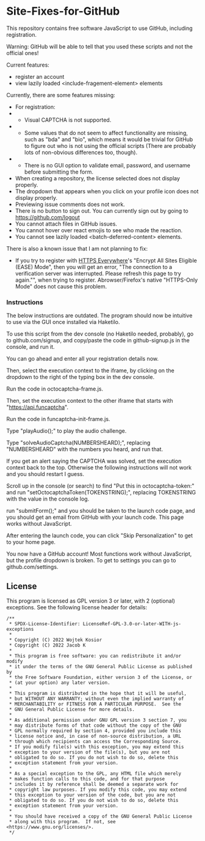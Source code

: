 # Site-Fixes-for-GitHub
This repository contains free software JavaScript to use GitHub, including registration.

Warning: GitHub will be able to tell that you used these scripts and not the official ones!

Current features:

* register an account
* view lazily loaded <include-fragement-element\> elements

Currently, there are some features missing:

* For registration:
* * Visual CAPTCHA is not supported.
* * Some values that do not seem to affect functionality are missing, such as "bda" and "bio", which means it would be trivial for GitHub to figure out who is not using the official scripts (There are probably lots of non-obvious differences too, though).
* * There is no GUI option to validate email, password, and username before submitting the form.
* When creating a repository, the license selected does not display properly.
* The dropdown that appears when you click on your profile icon does not display properly.
* Previewing issue comments does not work.
* There is no button to sign out. You can currently sign out by going to https://github.com/logout
* You cannot attach files in GitHub issues.
* You cannot hover over react emojis to see who made the reaction.
* You cannot see lazily loaded <batch-deferred-content\> elements.



There is also a known issue that I am not planning to fix:

* If you try to register with [HTTPS Everywhere](https://www.eff.org/https-everywhere)'s "Encrypt All Sites Eligible (EASE) Mode", then you will get an error, "The connection to a verification server was interrupted. Please refresh this page to try again."", when trying to register. Abrowser/Firefox's native "HTTPS-Only Mode" does not cause this problem.

### Instructions

The below instructions are outdated. The program should now be intuitive to use via the GUI once installed via Haketilo.

To use this script from the dev console (no Haketilo needed, probably), go to github.com/signup, and copy/paste the code in github-signup.js in the console, and run it.

You can go ahead and enter all your registration details now.

Then, select the execution context to the iframe, by clicking on the dropdown to the right of the typing box in the dev console.

Run the code in octocaptcha-frame.js.

Then, set the execution context to the other iframe that starts with "https://api.funcaptcha".

Run the code in funcaptcha-init-frame.js.

Type "playAudio();" to play the audio challenge.

Type "solveAudioCaptcha(NUMBERSHEARD);", replacing "NUMBERSHEARD" with the numbers you heard, and run that.

If you get an alert saying the CAPTCHA was solved, set the execution context back to the top. Otherwise the following instructions will not work and you should restart I guess.

Scroll up in the console (or search) to find "Put this in octocaptcha-token:" and run "setOctocaptchaToken(TOKENSTRING);", replacing TOKENSTRING with the value in the console log.

run "submitForm();" and you should be taken to the launch code page, and you should get an email from GitHub with your launch code. This page works without JavaScript.

After entering the launch code, you can click "Skip Personalization" to get to your home page.

You now have a GitHub account! Most functions work without JavaScript, but the profile dropdown is broken. To get to settings you can go to github.com/settings.

## License

This program is licensed as GPL version 3 or later, with 2 (optional) exceptions. See the following license header for details:

```
/**
 * SPDX-License-Identifier: LicenseRef-GPL-3.0-or-later-WITH-js-exceptions
 *
 * Copyright (C) 2022 Wojtek Kosior
 * Copyright (C) 2022 Jacob K
 *
 * This program is free software: you can redistribute it and/or modify
 * it under the terms of the GNU General Public License as published by
 * the Free Software Foundation, either version 3 of the License, or
 * (at your option) any later version.
 *
 * This program is distributed in the hope that it will be useful,
 * but WITHOUT ANY WARRANTY; without even the implied warranty of
 * MERCHANTABILITY or FITNESS FOR A PARTICULAR PURPOSE.  See the
 * GNU General Public License for more details.
 *
 * As additional permission under GNU GPL version 3 section 7, you
 * may distribute forms of that code without the copy of the GNU
 * GPL normally required by section 4, provided you include this
 * license notice and, in case of non-source distribution, a URL
 * through which recipients can access the Corresponding Source.
 * If you modify file(s) with this exception, you may extend this
 * exception to your version of the file(s), but you are not
 * obligated to do so. If you do not wish to do so, delete this
 * exception statement from your version.
 *
 * As a special exception to the GPL, any HTML file which merely
 * makes function calls to this code, and for that purpose
 * includes it by reference shall be deemed a separate work for
 * copyright law purposes. If you modify this code, you may extend
 * this exception to your version of the code, but you are not
 * obligated to do so. If you do not wish to do so, delete this
 * exception statement from your version.
 *
 * You should have received a copy of the GNU General Public License
 * along with this program.  If not, see <https://www.gnu.org/licenses/>.
 */
```
